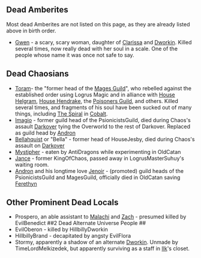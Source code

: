 ## <A NAME="deadamberites">Dead Amberites</A>

Most dead Amberites are not listed on this page, as they are already listed above in birth order.

 + [Gwen](GwenOfDworkin) - a scary, scary woman, daughter of [Clarissa](ClarissaOfDarkover) and [Dworkin](DworkinOfAmber).  Killed several times, now really dead with her soul in a scale.  One of the people whose name it was once not safe to say.

## <A NAME="deadchaosians">Dead Chaosians</A>
 + [Toram](ToramOfMages)- the "former head of the [Mages Guild](MagesGuild)", who rebelled against the established order using Logrus Magic and in alliance with [House Helgram](HouseHelgram), [House Hendrake](HouseHendrake), the [Poisoners Guild](ChaosGuilds#poisoners), and others.  Killed several times, and fragments of his soul have been sucked out of many things, including [The Spiral](TheSpiral) in [Cobalt](CobaltPromontory).
 + [Imagio](ImagioOfPsionicists) - former guild head of the PsionicistsGuild, died during Chaos's assault [Darkover](DarkoverPromontory) tying the Overworld to the rest of Darkover.  Replaced as guild head by [Andron](AndronOfPsionicists)
 + [Bellahquist](BellahquistOfJesby) or "Bella" - former head of HouseJesby, died during Chaos's assault on [Darkover](DarkoverPromontory)
 + [Mystipher](MystipherOfEtiquette) - eaten by AntiDragons while experimenting in OldCatan
 + [Jance](JanceOfPhilosophers) - former KingOfChaos, passed away in LogrusMasterSuhuy's waiting room.
 + [Andron](AndronOfPsionicists) and his longtime love [Jenoir](JenoirOfMages) - (promoted) guild heads of the PsionicistsGuild and MagesGuild, officially died in OldCatan saving [Ferethyn](RealmsMageFerethyn)

## <A NAME="deadothers">Other Prominent Dead Locals</A>
 + Prospero, an able assistant to [Malachi](MalachiOfCorwin) and [Zach](ZachariasOfJulian) - presumed killed by EvilBenedict
##2 <A NAME="deadalternates">Dead Alternate Universe People</A> ##
 + EvilOberon - killed by HillbillyDworkin
 + HillbillyBrand - decapitated by angsty EvilFlora
 + Stormy, apparently a shadow of an alternate [Dworkin](DworkinOfAmber).  Unmade by TimeLordMelkizedek, but apparently surviving as a staff in [Ilk](IlkandacianOfCara)'s closet.
